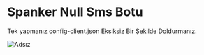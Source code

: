 # Spanker Null Sms Botu

Tek yapmanız config-client.json Eksiksiz Bir Şekilde Doldurmanız.

![Adsız](https://spanker.is-a.fail/538cVmCQJ.png) 
